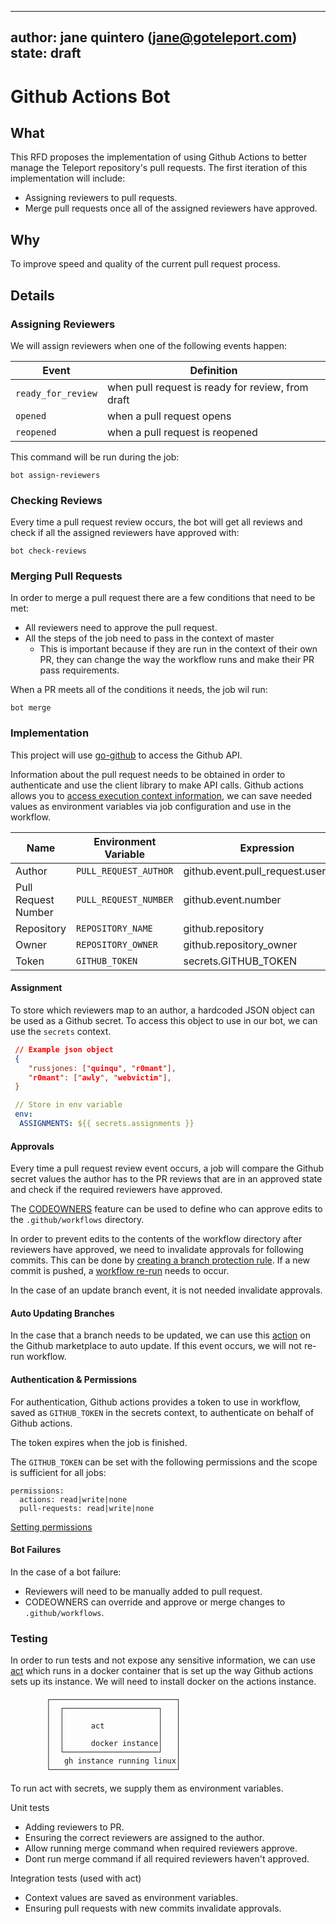 
---
author: jane quintero (jane@goteleport.com)   
state: draft
---


# Github Actions Bot 

## What 

This RFD proposes the implementation of using Github Actions to better manage the Teleport repository's pull requests. The first iteration of this implementation will include:  
- Assigning reviewers to pull requests. 
- Merge pull requests once all of the assigned reviewers have approved.  

## Why 

To improve speed and quality of the current pull request process.

## Details
 ### Assigning Reviewers 

We will assign reviewers when one of the following events happen:

| Event | Definition  |
|---|---|  
|  `ready_for_review` |  when pull request is ready for review, from draft  |   
|  `opened` | when a  pull request opens |   
| `reopened`  | when a pull request is reopened |   
  

This command will be run during the job: 

```
bot assign-reviewers
```

### Checking Reviews 

Every time a pull request review occurs, the bot will get all reviews and check if all the assigned reviewers have approved with:

```
bot check-reviews
```

### Merging Pull Requests 

In order to merge a pull request there are a few conditions that need to be met: 
- All reviewers need to approve the pull request.
- All the steps of the job need to pass in the context of master 
    - This is important because if they are run in the context of their own PR, they can change the way the workflow runs and make their PR pass requirements. 

When a PR meets all of the conditions it needs, the job wil run: 

```
bot merge
```

### Implementation 

This project will use [go-github](https://github.com/google/go-github) to access the Github API. 

Information about the pull request needs to be obtained in order to authenticate and use the client library to make API calls. Github actions allows you to [access execution context information](https://docs.github.com/en/enterprise-server@3.0/actions/reference/context-and-expression-syntax-for-github-actions), we can save needed values as environment variables via job configuration and use in the workflow.


| Name  | Environment Variable  | Expression |    
|---|---|---|   
|  Author | `PULL_REQUEST_AUTHOR`  |  github.event.pull_request.user.login |   
|  Pull Request Number |  `PULL_REQUEST_NUMBER` |  github.event.number  |     
| Repository  | `REPOSITORY_NAME`  |   github.repository  |    
| Owner | `REPOSITORY_OWNER` |  github.repository_owner |  
| Token   | `GITHUB_TOKEN` | secrets.GITHUB_TOKEN |

#### Assignment

To store which reviewers map to an author, a hardcoded JSON object can be used as a Github secret. To access this object to use in our bot, we can use the `secrets` context.

```json
 // Example json object 
 {
    "russjones: ["quinqu", "r0mant"],  
    "r0mant": ["awly", "webvictim"],
 }
```

```yaml
 // Store in env variable
 env: 
  ASSIGNMENTS: ${{ secrets.assignments }}
```

#### Approvals 

Every time a pull request review event occurs, a job will compare the Github secret values the author has to the PR reviews that are in an approved state and check if the required reviewers have approved.  

The [CODEOWNERS](https://docs.github.com/en/github/creating-cloning-and-archiving-repositories/creating-a-repository-on-github/about-code-owners) feature can be used to define who can approve edits to the `.github/workflows` directory.

In order to prevent edits to the contents of the workflow directory after reviewers have approved, we need to invalidate approvals for following commits. This can be done by [creating a branch protection rule](https://docs.github.com/en/github/administering-a-repository/defining-the-mergeability-of-pull-requests/managing-a-branch-protection-rule#creating-a-branch-protection-rule). If a new commit is pushed, a [workflow re-run](https://docs.github.com/en/rest/reference/actions#re-run-a-workflow) needs to occur. 


In the case of an update branch event, it is not needed invalidate approvals. 

#### Auto Updating Branches

In the case that a branch needs to be updated, we can use this [action](https://github.com/marketplace/actions/auto-update) on the Github marketplace to auto update. If this event occurs, we will not re-run workflow.  

#### Authentication & Permissions

For authentication, Github actions provides a token to use in workflow, saved as `GITHUB_TOKEN` in the secrets context, to authenticate on behalf of Github actions. 

The token expires when the job is finished. 

The `GITHUB_TOKEN` can be set with the following permissions and the scope is sufficient for all jobs: 

```
permissions:
  actions: read|write|none
  pull-requests: read|write|none
```

[Setting permissions](https://docs.github.com/en/actions/reference/workflow-syntax-for-github-actions#permissions)

#### Bot Failures 

In the case of a bot failure: 
- Reviewers will need to be manually added to pull request. 
- CODEOWNERS can override and approve or merge changes to `.github/workflows`. 
 
### Testing 

In order to run tests and not expose any sensitive information, we can use [act](https://github.com/nektos/act) which runs in a docker container that is set up the way Github actions sets up its instance. We will need to install docker on the actions instance. 

```
        ┌────────────────────────────┐  
        │  ┌─────────────────────┐   │  
        │  │                     │   │  
        │  │      act            │   │  
        │  │                     │   │   
        │  │      docker instance│   │   
        │  └─────────────────────┘   │   
        │   gh instance running linux│   
        └────────────────────────────┘   
```

To run act with secrets, we supply them as environment variables. 

Unit tests
- Adding reviewers to PR.
- Ensuring the correct reviewers are assigned to the author.
- Allow running merge command when required reviewers approve.
- Dont run merge command if all required reviewers haven't approved.


Integration tests (used with act)
- Context values are saved as environment variables. 
- Ensuring pull requests with new commits invalidate approvals. 
 
